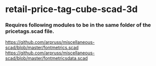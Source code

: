 # retail-price-tag-cube-scad-3d

### Requires following modules to be in the same folder of the pricetags.scad file.

https://github.com/arpruss/miscellaneous-scad/blob/master/fontmetrics.scad
https://github.com/arpruss/miscellaneous-scad/blob/master/fontmetricsdata.scad

